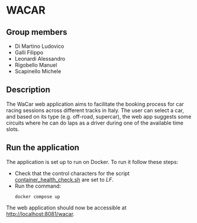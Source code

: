 # WACAR

## Group members
- Di Martino Ludovico
- Galli Filippo
- Leonardi Alessandro
- Rigobello Manuel
- Scapinello Michele

## Description
The WaCar web application aims to facilitate the booking process for car racing sessions across different tracks in Italy.
The user can select a car, and based on its type (e.g. off-road, supercar), the web app suggests some circuits where he can do laps as a driver during one of the available time slots.

## Run the application
The application is set up to run on Docker. To run it follow these steps:

- Check that the control characters for the script [container_health_check.sh](src/main/database/container_health_check.sh) are set to _LF_.
- Run the command:
    ```
    docker compose up
    ```

The web application should now be accessible at [http://localhost:8081/wacar](http://localhost:8081/wacar). 

